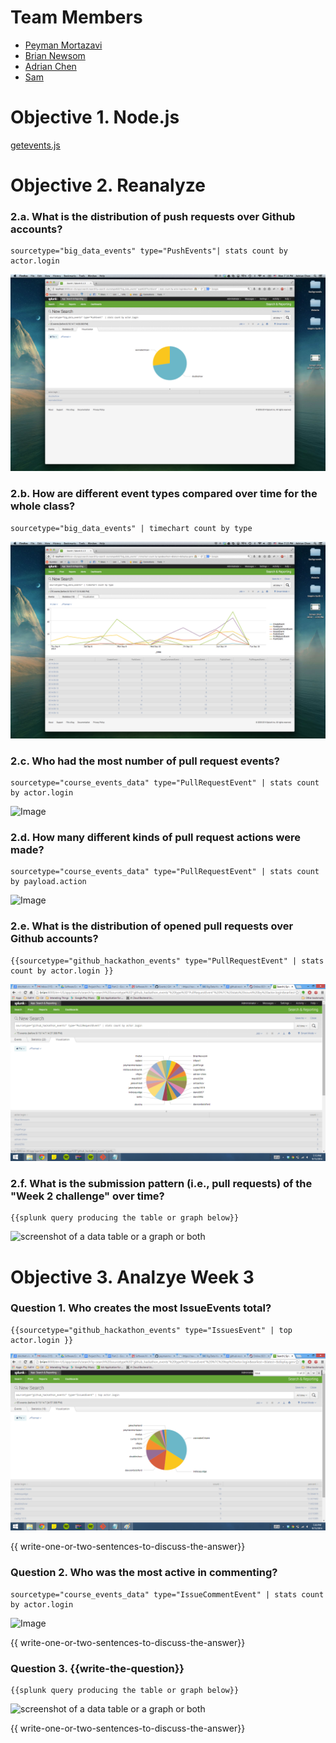 # Team Members

* [Peyman Mortazavi](https://github.com/peymanmortazavi)
* [Brian Newsom](https://github.com/BrianNewsom)
* [Adrian Chen](https://github.com/adrian-chen)
* [Sam ](https://github.com/sako0938)

# Objective 1. Node.js

[getevents.js](getevents.js)

# Objective 2. Reanalyze

### 2.a. What is the distribution of push requests over Github accounts?
```
sourcetype="big_data_events" type="PushEvents"| stats count by actor.login
```
![Image](2a.png?raw=true) 

### 2.b. How are different event types compared over time for the whole class?
```
sourcetype="big_data_events" | timechart count by type
```
![Image](2b.png?raw=true) 

### 2.c. Who had the most number of pull request events?
```
sourcetype="course_events_data" type="PullRequestEvent" | stats count by actor.login
```
![Image](https://dl.dropboxusercontent.com/u/44502811/Big%20Data%20ScreenShots/Hack%203/c.png) 

### 2.d. How many different kinds of pull request actions were made?
```
sourcetype="course_events_data" type="PullRequestEvent" | stats count by payload.action
```
![Image](https://dl.dropboxusercontent.com/u/44502811/Big%20Data%20ScreenShots/Hack%203/d.png) 

### 2.e. What is the distribution of opened pull requests over Github accounts?
```
{{sourcetype="github_hackathon_events" type="PullRequestEvent" | stats count by actor.login }}
```
![screenshot of a data table or a graph or both](challengee.png?raw=true) 

### 2.f. What is the submission pattern (i.e., pull requests) of the "Week 2 challenge" over time?
```
{{splunk query producing the table or graph below}}
```
![screenshot of a data table or a graph or both](image.png?raw=true) 


# Objective 3. Analzye Week 3

### Question 1.  Who creates the most IssueEvents total?
```
{{sourcetype="github_hackathon_events" type="IssuesEvent" | top actor.login }}
```
![screenshot of a data table or a graph or both](question1.png?raw=true) 

{{ write-one-or-two-sentences-to-discuss-the-answer}}

### Question 2. Who was the most active in commenting?
```
sourcetype="course_events_data" type="IssueCommentEvent" | stats count by actor.login
```
![Image](https://dl.dropboxusercontent.com/u/44502811/Big%20Data%20ScreenShots/Hack%203/3a.png) 

{{ write-one-or-two-sentences-to-discuss-the-answer}}

### Question 3. {{write-the-question}}
```
{{splunk query producing the table or graph below}}
```
![screenshot of a data table or a graph or both](image.png?raw=true) 

{{ write-one-or-two-sentences-to-discuss-the-answer}}
